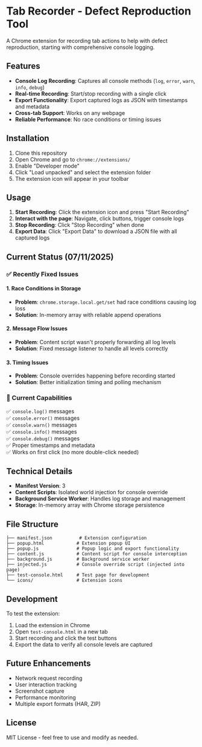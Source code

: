 # Tab Recorder - Defect Reproduction Tool

A Chrome extension for recording tab actions to help with defect reproduction, starting with comprehensive console logging.

## Features

- **Console Log Recording**: Captures all console methods (`log`, `error`, `warn`, `info`, `debug`)
- **Real-time Recording**: Start/stop recording with a single click
- **Export Functionality**: Export captured logs as JSON with timestamps and metadata
- **Cross-tab Support**: Works on any webpage
- **Reliable Performance**: No race conditions or timing issues

## Installation

1. Clone this repository
2. Open Chrome and go to `chrome://extensions/`
3. Enable "Developer mode"
4. Click "Load unpacked" and select the extension folder
5. The extension icon will appear in your toolbar

## Usage

1. **Start Recording**: Click the extension icon and press "Start Recording"
2. **Interact with the page**: Navigate, click buttons, trigger console logs
3. **Stop Recording**: Click "Stop Recording" when done
4. **Export Data**: Click "Export Data" to download a JSON file with all captured logs

## Current Status (07/11/2025)

### ✅ Recently Fixed Issues

#### 1. Race Conditions in Storage
- **Problem**: `chrome.storage.local.get/set` had race conditions causing log loss
- **Solution**: In-memory array with reliable append operations

#### 2. Message Flow Issues
- **Problem**: Content script wasn't properly forwarding all log levels
- **Solution**: Fixed message listener to handle all levels correctly

#### 3. Timing Issues
- **Problem**: Console overrides happening before recording started
- **Solution**: Better initialization timing and polling mechanism

### 🚀 Current Capabilities

✅ `console.log()` messages  
✅ `console.error()` messages  
✅ `console.warn()` messages  
✅ `console.info()` messages  
✅ `console.debug()` messages  
✅ Proper timestamps and metadata  
✅ Works on first click (no more double-click needed)

## Technical Details

- **Manifest Version**: 3
- **Content Scripts**: Isolated world injection for console override
- **Background Service Worker**: Handles log storage and management
- **Storage**: In-memory array with Chrome storage persistence

## File Structure

```
├── manifest.json          # Extension configuration
├── popup.html            # Extension popup UI
├── popup.js              # Popup logic and export functionality
├── content.js            # Content script for console interception
├── background.js         # Background service worker
├── injected.js           # Console override script (injected into page)
├── test-console.html     # Test page for development
└── icons/                # Extension icons
```

## Development

To test the extension:
1. Load the extension in Chrome
2. Open `test-console.html` in a new tab
3. Start recording and click the test buttons
4. Export the data to verify all console levels are captured

## Future Enhancements

- Network request recording
- User interaction tracking
- Screenshot capture
- Performance monitoring
- Multiple export formats (HAR, ZIP)

## License

MIT License - feel free to use and modify as needed. 